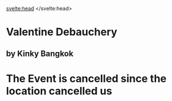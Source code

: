 <script lang="ts">
  import Contact from '$lib/Contact.svelte';
</script>

<svelte:head>
	<title>Valentine Debauchery</title>
	<meta name="description" content="Canceled" />
</svelte:head>

# Valentine Debauchery
## by Kinky Bangkok

# The Event is cancelled since the location cancelled us

<Contact />